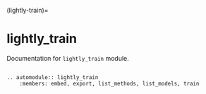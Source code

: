 (lightly-train)=

# lightly_train

Documentation for `lightly_train` module.

```{eval-rst}

.. automodule:: lightly_train
    :members: embed, export, list_methods, list_models, train

```

